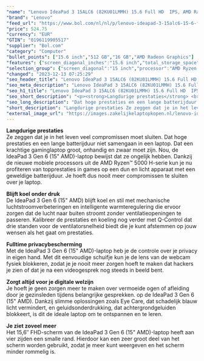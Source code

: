 ```yaml
---
"name": "Lenovo IdeaPad 3 15ALC6 (82KU01LMMH) 15.6 Full HD  IPS, AMD Radeon Graphics"
"brand": "Lenovo"
"feed_url": "https://www.bol.com/nl/nl/p/lenovo-ideapad-3-15alc6-15-6-full-hd-ips-amd-radeon-graphics/9300000067068851"
"price": 524.75
"currency": "EUR"
"GTIN": "0196119905517"
"supplier": "Bol.com"
"category": "Computer"
"bullet_points": ["15.6 inch","512 GB","16 GB","AMD Radeon Graphics"]
"features": {"screen_diagonal_inches":"15.6 inch","total_storage_space":"512 GB","memory_size":"16 GB","graphics_card":"AMD Radeon Graphics"}
"selection_group": {"screen_diagonal":"15 inch","processor":"AMD Ryzen 5","changed_price_past_3_days":false,"product_family":"Ideapad"}
"changed": "2023-12-13 07:25:29"
"seo_header_title": "Lenovo IdeaPad 3 15ALC6 (82KU01LMMH) 15.6 Full HD  IPS, AMD Radeon Graphics"
"seo_meta_description": "Lenovo IdeaPad 3 15ALC6 (82KU01LMMH) 15.6 Full HD  IPS, AMD Radeon Graphics"
"seo_h1_title": "Lenovo IdeaPad 3 15ALC6 (82KU01LMMH) 15.6 Full HD  IPS, AMD Radeon Graphics"
"seo_short_description": "<p><strong>Langdurige prestaties</strong> <br />Ze zeggen dat je in het leven veel compromissen moet sluiten."
"seo_long_description": "Dat hoge prestaties en een lange batterijduur niet samengaan in een laptop. Dat een krachtige gaminglaptop groot, onhandig en zwaar moet zijn. Nou, de IdeaPad 3 Gen 6 (15\" AMD)-laptop bewijst dat ze ongelijk hebben. Dankzij de nieuwe mobiele processors uit de AMD Ryzen™ 5000 H-serie kun je nu profiteren van topprestaties in games op een dun en licht apparaat met een geweldige batterijduur. Je hoeft dus nooit meer compromissen te sluiten over je laptop. </p> <p><strong>Blijft koel onder druk</strong> <br />De IdeaPad 3 Gen 6 (15\" AMD) blijft koel en stil met mechanische luchtstroomverbeteringen en intelligente warmteregulering die ervoor zorgen dat de lucht naar buiten stroomt zonder ventilatieopeningen te passeren. Kalibreer de prestaties en koeling nog verder met Q-Control dat drie standen voor de ventilatorsnelheid biedt die je kunt afstemmen op jouw wensen als het gaat om prestaties. </p> <p><strong>Fulltime privacybescherming</strong> <br />Met de IdeaPad 3 Gen 6 (15\" AMD)-laptop heb je de controle over je privacy in eigen hand. Met dit eenvoudige schuifje kun je de lens van de webcam fysiek blokkeren, zodat je je nooit meer zorgen hoeft te maken dat hackers je zien of dat je na een videogesprek nog steeds in beeld bent. </p> <p><strong>Zorgt altijd voor je digitale welzijn</strong> <br />Je hoeft je geen zorgen meer te maken over vermoeide ogen of afleiding door je gezinsleden tijdens belangrijke gesprekken. op de IdeaPad 3 Gen 6 (15\" AMD). Dankzij slimme oplossingen zoals Eye Care, dat schadelijk blauw licht vermindert, en geluidsonderdrukking, dat achtergrondgeluiden blokkeert, is dit de ideale laptop om te ontspannen en te leren. </p> <p><strong>Je ziet zoveel meer</strong> <br />Het 15,6″ FHD-scherm van de IdeaPad 3 Gen 6 (15\" AMD)-laptop heeft aan vier zijden een smalle rand. Hierdoor kan een zeer groot deel van het scherm worden gebruikt, zodat je meer kunt weergeven en het scherm minder rommelig is. </p>"
"short_description": "Langdurige prestaties Ze zeggen dat je in het leven veel compromissen moet sluiten. Dat hoge prestaties en een lange batterijduur niet samengaan in een laptop. Dat een krachtige gaminglaptop groot, onhandig en zwaar moet zijn. Nou, de IdeaPad 3 Gen 6 (15\" AMD)-laptop bewijst dat ze ongelijk hebben. Dankzij de nieuwe mobiele processors uit de AMD Ryzen™ 5000 H-serie kun je nu profiteren van topprestaties in games op een dun en licht apparaat met een geweldige batterijduur. Je hoeft dus nooit meer compromissen te sluiten over je laptop. Blijft koel onder druk De IdeaPad 3 Gen 6 (15\" AMD) blijft koel en stil met mechanische luchtstroomverbeteringen en intelligente warmteregulering die ervoor zorgen dat de lucht naar buiten stroomt zonder ventilatieopeningen te passeren. Kalibreer de prestaties en koeling nog verder met Q-Control dat drie standen voor de ventilatorsnelheid biedt die je kunt afstemmen op jouw wensen als het gaat om prestaties. Fulltime privacybescherming Met de IdeaPad 3 Gen 6 (15\" AMD)-laptop heb je de controle over je privacy in eigen hand. Met dit eenvoudige schuifje kun je de lens van de webcam fysiek blokkeren, zodat je je nooit meer zorgen hoeft te maken dat hackers je zien of dat je na een videogesprek nog steeds in beeld bent. Zorgt altijd voor je digitale welzijn Je hoeft je geen zorgen meer te maken over vermoeide ogen of afleiding door je gezinsleden tijdens belangrijke gesprekken. op de IdeaPad 3 Gen 6 (15\" AMD). Dankzij slimme oplossingen zoals Eye Care, dat schadelijk blauw licht vermindert, en geluidsonderdrukking, dat achtergrondgeluiden blokkeert, is dit de ideale laptop om te ontspannen en te leren. Je ziet zoveel meer Het 15,6″ FHD-scherm van de IdeaPad 3 Gen 6 (15\" AMD)-laptop heeft aan vier zijden een smalle rand. Hierdoor kan een zeer groot deel van het scherm worden gebruikt, zodat je meer kunt weergeven en het scherm minder rommelig is."
"external_image_url": "https://images.zakelijkelaptopkopen.nl/lenovo-ideapad-3-15alc6-15-6-full-hd-ips-amd-radeon-graphics.webp"
---
```


<p><strong>Langdurige prestaties</strong> <br />Ze zeggen dat je in het leven veel compromissen moet sluiten. Dat hoge prestaties en een lange batterijduur niet samengaan in een laptop. Dat een krachtige gaminglaptop groot, onhandig en zwaar moet zijn. Nou, de IdeaPad 3 Gen 6 (15" AMD)-laptop bewijst dat ze ongelijk hebben. Dankzij de nieuwe mobiele processors uit de AMD Ryzen™ 5000 H-serie kun je nu profiteren van topprestaties in games op een dun en licht apparaat met een geweldige batterijduur. Je hoeft dus nooit meer compromissen te sluiten over je laptop.</p> <p><strong>Blijft koel onder druk</strong> <br />De IdeaPad 3 Gen 6 (15" AMD) blijft koel en stil met mechanische luchtstroomverbeteringen en intelligente warmteregulering die ervoor zorgen dat de lucht naar buiten stroomt zonder ventilatieopeningen te passeren. Kalibreer de prestaties en koeling nog verder met Q-Control dat drie standen voor de ventilatorsnelheid biedt die je kunt afstemmen op jouw wensen als het gaat om prestaties.</p> <p><strong>Fulltime privacybescherming</strong> <br />Met de IdeaPad 3 Gen 6 (15" AMD)-laptop heb je de controle over je privacy in eigen hand. Met dit eenvoudige schuifje kun je de lens van de webcam fysiek blokkeren, zodat je je nooit meer zorgen hoeft te maken dat hackers je zien of dat je na een videogesprek nog steeds in beeld bent.</p> <p><strong>Zorgt altijd voor je digitale welzijn</strong> <br />Je hoeft je geen zorgen meer te maken over vermoeide ogen of afleiding door je gezinsleden tijdens belangrijke gesprekken. op de IdeaPad 3 Gen 6 (15" AMD). Dankzij slimme oplossingen zoals Eye Care, dat schadelijk blauw licht vermindert, en geluidsonderdrukking, dat achtergrondgeluiden blokkeert, is dit de ideale laptop om te ontspannen en te leren.</p> <p><strong>Je ziet zoveel meer</strong> <br />Het 15,6″ FHD-scherm van de IdeaPad 3 Gen 6 (15" AMD)-laptop heeft aan vier zijden een smalle rand. Hierdoor kan een zeer groot deel van het scherm worden gebruikt, zodat je meer kunt weergeven en het scherm minder rommelig is.</p>